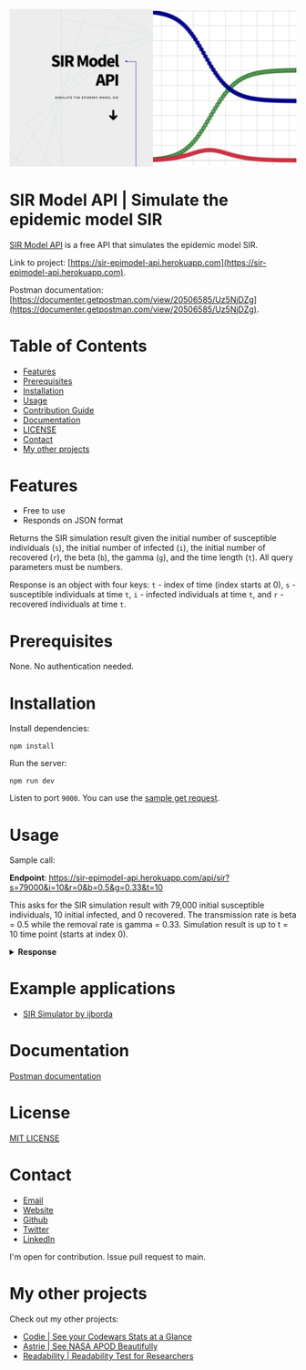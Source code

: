 ![Screenshot of Site - 1](public/screenshot.png)

# SIR Model API | Simulate the epidemic model SIR

[SIR Model API](https://sir-epimodel-api.herokuapp.com) is a free API that simulates the epidemic model SIR.

Link to project: [https://sir-epimodel-api.herokuapp.com](https://sir-epimodel-api.herokuapp.com).

Postman documentation: [https://documenter.getpostman.com/view/20506585/Uz5NjDZg](https://documenter.getpostman.com/view/20506585/Uz5NjDZg).

# Table of Contents

- [Features](#features)
- [Prerequisites](#prerequisites)
- [Installation](#installation)
- [Usage](#usage)
- [Contribution Guide](#example-applications)
- [Documentation](#documentation)
- [LICENSE](#license)
- [Contact](#contact)
- [My other projects](#my-other-projects)

# Features

- Free to use
- Responds on JSON format

Returns the SIR simulation result given the initial number of susceptible individuals (`s`), the initial number of infected (`i`), the initial number of recovered (`r`), the beta (`b`), the gamma (`g`), and the time length (`t`). All query parameters must be numbers.

Response is an object with four keys: `t` - index of time (index starts at 0), `s` - susceptible individuals at time `t`, `i` - infected individuals at time `t`, and `r` - recovered individuals at time `t`.

# Prerequisites

None. No authentication needed.

# Installation

Install dependencies:

```
npm install
```

Run the server:

```
npm run dev
```

Listen to port `9000`. You can use the [sample get request](./requests/get.rest).

# Usage

Sample call:

**Endpoint**:
https://sir-epimodel-api.herokuapp.com/api/sir?s=79000&i=10&r=0&b=0.5&g=0.33&t=10

This asks for the SIR simulation result with 79,000 initial susceptible individuals, 10 initial infected, and 0 recovered. The transmission rate is beta = 0.5 while the removal rate is gamma = 0.33. Simulation result is up to t = 10 time point (starts at index 0).

<details>
<summary><b>Response</b></summary>

```json
{
	"t": [0, 1, 2, 3, 4, 5, 6, 7, 8, 9],
	"s": [
		79000, 78995, 78989.15, 78982.31, 78974.31, 78964.95, 78954, 78941.19,
		78926.21, 78908.7
	],
	"i": [10, 11.7, 13.69, 16.01, 18.73, 21.91, 25.63, 29.98, 35.06, 41],
	"r": [0, 3.3, 7.16, 11.68, 16.96, 23.14, 30.37, 38.83, 48.72, 60.29]
}
```

</details>

# Example applications

- [SIR Simulator by ijborda](https://imarijoyborda.com/sir-simulator/)

# Documentation

[Postman documentation](https://documenter.getpostman.com/view/20506585/Uz5NjDZg)

# License

[MIT LICENSE](./LICENSE)

# Contact

- [Email](mailto:imari.borda2018@gmail.com)
- [Website](https://imarijoyborda.com/)
- [Github](https://github.com/ijborda)
- [Twitter](https://twitter.com/ijborda)
- [LinkedIn](https://www.linkedin.com/in/ijborda/)

I'm open for contribution. Issue pull request to main.

# My other projects

Check out my other projects:

- [Codie | See your Codewars Stats at a Glance](https://github.com/ijborda/codie)
- [Astrie | See NASA APOD Beautifully](https://github.com/ijborda/astrie)
- [Readability | Readability Test for Researchers](https://github.com/ijborda/readability)
